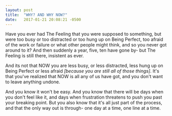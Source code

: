 ```yaml
---
layout: post
title:  "WHY? AND WHY NOW?"
date:   2017-01-21 20:08:21 -0500
---
```



Have you ever had The Feeling that you were supposed to something, but were too busy or too distracted or too hung up on Being Perfect, too afraid of the work or failure or what other people might think, and so you never got around to it? And then suddenly a year, five, ten have gone by- but The Feeling is still there, insistent as ever. 

And its not that NOW you are less busy, or less distracted, less hung up on Being Perfect or less afraid *[because you are still all of those things]*. It's that you've realized that NOW is all any of us have got, and you don't want to leave anything undone.

And you know it won't be easy. And you know that there will be days when you don't feel like it, and days when frustration threatens to push you past your breaking point. But you also know that it's all just part of the process, and that the only way out is through- one day at a time, one line at a time. 
